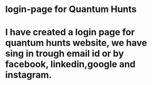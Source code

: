 # login-page for Quantum Hunts
# I have created a login page for quantum hunts website, we have sing in trough email id or by facebook, linkedin,google and instagram.
